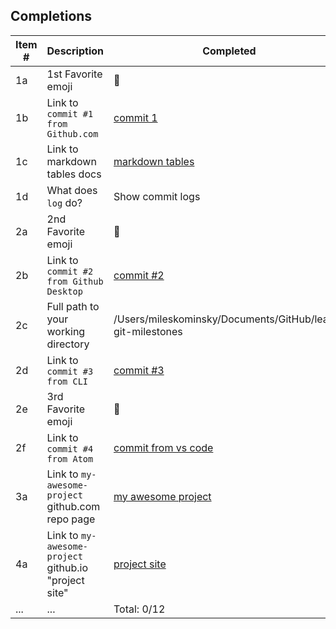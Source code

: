 ## Completions

Item # | Description | Completed
--- | --- | ---
1a | 1st Favorite emoji | 🦔
1b | Link to `commit #1 from Github.com` | [commit 1](https://github.com/mkominsky33/learn-git-milestones/commit/91274006dbf1892a9cfe40c311d8e054c126f1be)
1c | Link to markdown tables docs | [markdown tables](https://docs.github.com/en/get-started/writing-on-github/working-with-advanced-formatting/organizing-information-with-tables)
1d | What does `log` do? | Show commit logs
2a | 2nd Favorite emoji | 🐙
2b | Link to `commit #2 from Github Desktop` | [commit #2](https://github.com/mkominsky33/learn-git-milestones/commit/57410acc31f21ab463d878366afd11528320bc3f)
2c | Full path to your working directory | /Users/mileskominsky/Documents/GitHub/learn-git-milestones
2d | Link to `commit #3 from CLI` | [commit #3](https://github.com/mkominsky33/learn-git-milestones/commit/fb408763c70cf3593196690adcfaf1a1958b0d10)
2e | 3rd Favorite emoji | 🦑
2f | Link to `commit #4 from Atom` | [commit from vs code](https://github.com/mkominsky33/learn-git-milestones/commit/5d28275991d52884d94b1fa2e09a01a9a1755d22)
3a | Link to `my-awesome-project` github.com repo page | [my awesome project](https://github.com/mkominsky33/my-awesome-project/commit/2c7cebd11122c1948976348ae08e67f489f489ff)
4a | Link to `my-awesome-project` github.io "project site" | [project site](https://github.com/mkominsky33/my-awesome-project)
... | ... | Total: 0/12

